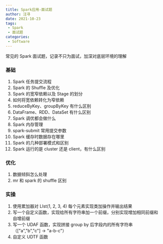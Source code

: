 ```yaml
---
title: Spark应用-面试题
author: 汪寻
date: 2021-10-23
tags:
 - Spark
 - 面试题
categories:
 - Software
---
```


常见的 Spark 面试题，记录不只为面试，加深对底层环境的理解

<!-- more -->

### 基础

1. Spark 任务提交流程
2. Spark 的 Shuffle 及优化
3. Spark 的宽窄依赖以及 Stage 的划分
4. 如何将宽依赖转化为窄依赖
5. reduceByKey、groupByKey 有什么区别
6. DataFrame、RDD、DataSet 有什么区别
7. Spark 调优都会做什么
8. Spark 内存管理
9. spark-submit 常用提交参数
10. Spark 缓存时数据存在哪里
11. Spark 的几种部署模式和区别
12. Spark 运行的是 cluster 还是 client，有什么区别

### 优化

1. 数据倾斜怎么处理
2. mr 和 spark 的 shuffle 区别

### 实操

1. 使用累加器对 LIst(1, 2, 3, 4) 每个元素实现类加操作并输出结果
2. 写一个自定义函数，实现给所有字符串加一个前缀，分别实现增加相同前缀和自增前缀
3. 写一个 UDAF 函数，实现拼接 group by 后字段内的所有字符串（["a","b","c"] -> "a-b-c"）
4. 自定义 UDTF 函数